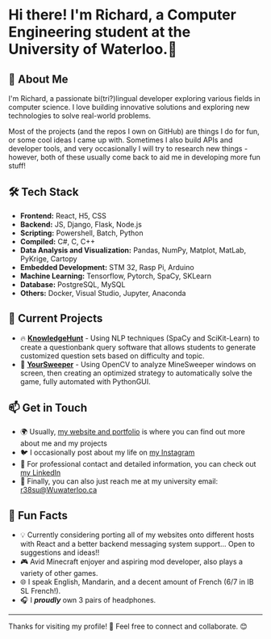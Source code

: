# Hi there! I'm Richard, a Computer Engineering student at the University of Waterloo.👋

## 🚀 About Me

I'm Richard, a passionate bi(tri?)lingual developer exploring various fields in computer science. I love building innovative solutions and exploring new technologies to solve real-world problems.

Most of the projects (and the repos I own on GitHub) are things I do for fun, or some cool ideas I came up with. Sometimes I also build APIs and developer tools, and very occasionally I will try to research new things - however, both of these usually come back to aid me in developing more fun stuff!

## 🛠 Tech Stack

- **Frontend:** React, H5, CSS
- **Backend:** JS, Django, Flask, Node.js
- **Scripting:** Powershell, Batch, Python
- **Compiled:** C#, C, C++
- **Data Analysis and Visualization:** Pandas, NumPy, Matplot, MatLab, PyKrige, Cartopy
- **Embedded Development:** STM 32, Rasp Pi, Arduino
- **Machine Learning:** Tensorflow, Pytorch, SpaCy, SKLearn
- **Database:** PostgreSQL, MySQL
- **Others:** Docker, Visual Studio, Jupyter, Anaconda

## 📌 Current Projects

- 🔥 [**KnowledgeHunt**](https://github.com/plane-paper/KnowledgeHunt) - Using NLP techniques (SpaCy and SciKit-Learn) to create a questionbank query software that allows students to generate customized question sets based on difficulty and topic.
- 🚀 [**YourSweeper**](https://github.com/plane-paper/YourSweeper) - Using OpenCV to analyze MineSweeper windows on screen, then creating an optimized strategy to automatically solve the game, fully automated with PythonGUI.

## 📫 Get in Touch

- 🌍 Usually, [my website and portfolio](https://richard-su.github.io/) is where you can find out more about me and my projects
- 🐦 I occasionally post about my life on [my Instagram](https://www.instagram.com/plane_paper_rick/)
- 💼 For professional contact and detailed information, you can check out [my LinkedIn](https://www.linkedin.com/in/ruiquansu)
- 📧 Finally, you can also just reach me at my university email: [r38su@Wuwaterloo.ca](mailto:r38su@uwaterloo.ca)

## 🎯 Fun Facts

- 💡 Currently considering porting all of my websites onto different hosts with React and a better backend messaging system support... Open to suggestions and ideas!!
- 🎮 Avid Minecraft enjoyer and aspiring mod developer, also plays a variety of other games.
- 🌐 I speak English, Mandarin, and a decent amount of French (6/7 in IB SL French!).
- 🎧 I __***proudly***__ own 3 pairs of headphones.


---

Thanks for visiting my profile! 🚀 Feel free to connect and collaborate. 😊

